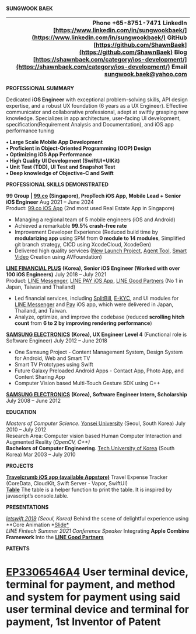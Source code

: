 **SUNGWOOK BAEK**

| Phone \+65-8751-7471 LinkedIn [https://www.linkedin.com/in/sungwookbaek/](https://www.linkedin.com/in/sungwookbaek/) GitHub [https://github.com/ShawnBaek](https://github.com/ShawnBaek) Blog [https://shawnbaek.com/category/ios-development/](https://shawnbaek.com/category/ios-development/) Email sungwook.baek@yahoo.com |
| ----: |

**PROFESSIONAL SUMMARY**

Dedicated **iOS Engineer** with exceptional problem-solving skills, API design expertise, and a robust UX foundation (6 years as a UX Engineer). Effective communicator and collaborative professional, adept at swiftly grasping new knowledge. Specializes in app architecture, user-facing UI development, specification(Requirement Analysis and Documentation), and iOS app performance tuning

**• Large Scale Mobile App Development**  
**• Proficient in Object-Oriented Programming (OOP) Design**   
**• Optimizing iOS App Performance**  
**• High Quality UI Development (SwiftUI+UIKit)**  
**• Unit Test (TDD), UI Test and Snapshot Test**  
**• Deep knowledge of Objective-C and Swift**

**PROFESSIONAL SKILLS DEMONSTRATED**

**99 Group | [99.co](https://www.99.co/) (Singapore), PropTech iOS App, Mobile Lead \+ Senior iOS Engineer**         	Aug 2021 – June 2024  
Product: [99.co iOS App](https://apps.apple.com/sg/app/99-co-singapore-property-hdbs/id935675660) (2nd most used Real Estate App in Singapore)

* Managing a regional team of 5 mobile engineers (iOS and Android)  
* Achieved a remarkable **99.5% crash-free rate**  
* Improvement Developer Experience (Reduced build time by **modularizing app** using SPM from **0 module to 14 modules**, Simplified git branch strategy, CICD using XcodeCloud, XcodeGen)  
* Delivered high quality services ([New Launch Project](https://www.99.co/singapore/new-launches), [Agent Tool](https://www.99.co/singapore/property-agent-hub), [Smart Video](https://www.99.co/singapore/property-agent-hub/99-smart-video) Creation using AVFoundation)

[**LINE FINANCIAL PLUS**](https://pay.line.me/jp/intro?locale=en\_US) **(Korea), Senior iOS Engineer (Worked with over 100 iOS Engineers)**	  July 2018 – July 2021  
Product: [LINE Messenger](https://apps.apple.com/us/app/line/id443904275), [LINE PAY iOS App](https://apps.apple.com/jp/app/line-pay/id1449817412?l=en), [LINE Good Partners](https://apps.apple.com/tw/app/line-pay-good-partner/id1581060632?l=en) (No 1 in Japan, Taiwan and Thailand)	

* Led financial services, including [SplitBill](https://linecorp.com/ja/pr/news/en/2018/2539), [E-KYC](https://clova.line.me/line-ekyc/), and UI modules for [LINE Messenger](https://apps.apple.com/us/app/line/id443904275) and [Pay](https://apps.apple.com/jp/app/line-pay-%E5%89%B2%E5%BC%95%E3%82%AF%E3%83%BC%E3%83%9D%E3%83%B3%E3%81%8C%E3%81%8A%E5%BE%97%E3%81%AA%E3%82%B9%E3%83%9E%E3%83%9B%E6%B1%BA%E6%B8%88%E3%82%A2%E3%83%97%E3%83%AA/id1449817412) iOS app, which were delivered in Japan, Thailand, and Taiwan.  
* Analyze, optimize, and improve the codebase (reduced **scrolling hitch count** from **6 to 2 by improving rendering performance**)

[**SAMSUNG ELECTRONICS**](https://www.samsung.com) **(Korea), UX Engineer Level 4** (Functional role is Software Engineer)        July 2012 – June 2018

* One Samsung Project \- Content Management System, Design System for Android, Web and Smart TV  
* Smart TV Prototypes using Swift  
* Future Galaxy Preloaded Android Apps \- Contact App, Photo App, and Content Sharing App  
* Computer Vision based Multi-Touch Gesture SDK using C++

[**SAMSUNG ELECTRONICS**](https://www.samsung.com) **(Korea), Software Engineer Intern, Scholarship**                                           July 2008 – June 2012

**EDUCATION**

**Masters of Computer Science*.* [Yonsei University](https://www.yonsei.ac.kr/en\_sc/) (Seoul, South Korea)	                                         July 2010 – July 2012  
Research Area: Computer vision based Human Computer Interaction and Augmented Reality (*OpenCV, C++)*  
**Bachelors of Computer Engineering**. [Tech University of Korea](https://www.tukorea.ac.kr) (South Korea)                                       Mar 2003 – July 2010

**PROJECTS**

[**Travelcrumb iOS app (available Appstore)**](https://apps.apple.com/us/app/travelcrumb/id1330194842) Travel Expense Tracker (CoreData, CloudKit, Swift Server \- Vapor, SwiftUI)  
[**Table**](https://github.com/ShawnBaek/Table) The table is a helper function to print the table. It is inspired by javascript’s console.table.

**PRESENTATIONS**

[*letswift 2019*](http://letswift.kr/2019/) *(Seoul, Korea)* Behind the scene of delightful experience using **Core Animation *[Slide*](https://www.slideshare.net/ssuserfc47fa/behind-scene-of-delightful-experience-letswift-2019)  
*LINE Fintech Summer 2021 Conference Speaker* Integrating **Apple Combine Framework** Into the [**LINE Good Partners**](https://apps.apple.com/tw/app/line-pay-good-partner/id1581060632?l=en) 

**PATENTS**

# [EP3306546A4](https://patents.google.com/patent/EP3306546A4/en) User terminal device, terminal for payment, and method and system for payment using said user terminal device and terminal for payment, 1st Inventor of Patent

